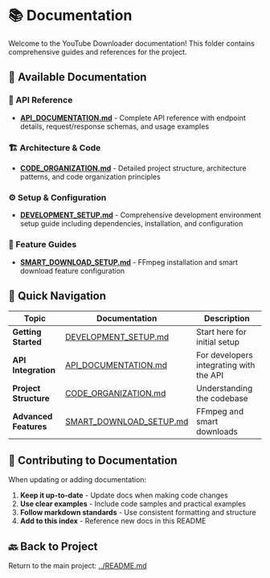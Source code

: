# 📚 Documentation

Welcome to the YouTube Downloader documentation! This folder contains comprehensive guides and references for the project.

## 📖 Available Documentation

### 🔗 API Reference

- **[API_DOCUMENTATION.md](./API_DOCUMENTATION.md)** - Complete API reference with endpoint details, request/response schemas, and usage examples

### 🏗️ Architecture & Code

- **[CODE_ORGANIZATION.md](./CODE_ORGANIZATION.md)** - Detailed project structure, architecture patterns, and code organization principles

### ⚙️ Setup & Configuration

- **[DEVELOPMENT_SETUP.md](./DEVELOPMENT_SETUP.md)** - Comprehensive development environment setup guide including dependencies, installation, and configuration

### 🎯 Feature Guides

- **[SMART_DOWNLOAD_SETUP.md](./SMART_DOWNLOAD_SETUP.md)** - FFmpeg installation and smart download feature configuration

## 🚀 Quick Navigation

| Topic | Documentation | Description |
|-------|---------------|-------------|
| **Getting Started** | [DEVELOPMENT_SETUP.md](./DEVELOPMENT_SETUP.md) | Start here for initial setup |
| **API Integration** | [API_DOCUMENTATION.md](./API_DOCUMENTATION.md) | For developers integrating with the API |
| **Project Structure** | [CODE_ORGANIZATION.md](./CODE_ORGANIZATION.md) | Understanding the codebase |
| **Advanced Features** | [SMART_DOWNLOAD_SETUP.md](./SMART_DOWNLOAD_SETUP.md) | FFmpeg and smart downloads |

## 📝 Contributing to Documentation

When updating or adding documentation:

1. **Keep it up-to-date** - Update docs when making code changes
2. **Use clear examples** - Include code samples and practical examples
3. **Follow markdown standards** - Use consistent formatting and structure
4. **Add to this index** - Reference new docs in this README

## 🔙 Back to Project

Return to the main project: [../README.md](../README.md)
